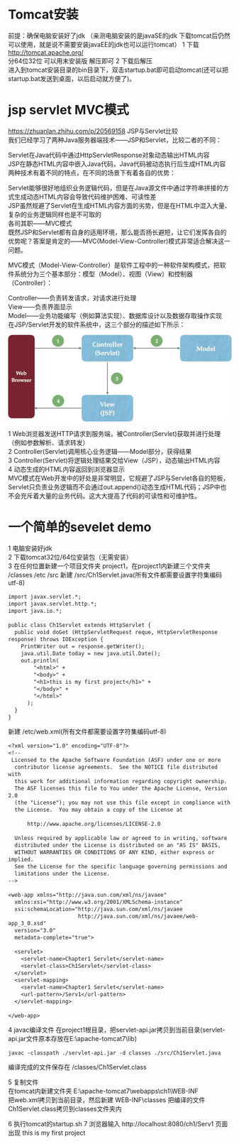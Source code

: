 # Tomcat安装
前提：确保电脑安装好了jdk （亲测电脑安装的是javaSE的jdk 下载tomcat后仍然可以使用，就是说不需要安装javaEE的jdk也可以运行tomcat）
1 下载 http://tomcat.apache.org/  
分64位32位 可以用未安装版 解压即可
2 下载后解压  
进入到tomcat安装目录的bin目录下，双击startup.bat即可启动tomcat(还可以把startup.bat发送到桌面，以后启动就方便了)。

# jsp servlet MVC模式
https://zhuanlan.zhihu.com/p/20569158
JSP与Servlet比较  
我们已经学习了两种Java服务器端技术——JSP和Servlet，比较二者的不同：  

Servlet在Java代码中通过HttpServletResponse对象动态输出HTML内容  
JSP在静态HTML内容中嵌入Java代码，Java代码被动态执行后生成HTML内容  
两种技术有着不同的特点，在不同的场景下有着各自的优势：  

Servlet能够很好地组织业务逻辑代码，但是在Java源文件中通过字符串拼接的方式生成动态HTML内容会导致代码维护困难、可读性差  
JSP虽然规避了Servlet在生成HTML内容方面的劣势，但是在HTML中混入大量、复杂的业务逻辑同样也是不可取的  
各司其职——MVC模式  
既然JSP和Servlet都有自身的适用环境，那么能否扬长避短，让它们发挥各自的优势呢？答案是肯定的——MVC(Model-View-Controller)模式非常适合解决这一问题。  

MVC模式（Model-View-Controller）是软件工程中的一种软件架构模式，把软件系统分为三个基本部分：模型（Model）、视图（View）和控制器（Controller）：  

Controller——负责转发请求，对请求进行处理  
View——负责界面显示  
Model——业务功能编写（例如算法实现）、数据库设计以及数据存取操作实现  
在JSP/Servlet开发的软件系统中，这三个部分的描述如下所示：  
  
![avatar](./MVC.png)
  
1 Web浏览器发送HTTP请求到服务端，被Controller(Servlet)获取并进行处理（例如参数解析、请求转发）  
2 Controller(Servlet)调用核心业务逻辑——Model部分，获得结果  
3 Controller(Servlet)将逻辑处理结果交给View（JSP），动态输出HTML内容  
4 动态生成的HTML内容返回到浏览器显示  
MVC模式在Web开发中的好处是非常明显，它规避了JSP与Servlet各自的短板，Servlet只负责业务逻辑而不会通过out.append()动态生成HTML代码；JSP中也不会充斥着大量的业务代码。这大大提高了代码的可读性和可维护性。  

# 一个简单的sevelet demo
1 电脑安装好jdk  
2 下载tomcat32位/64位安装包（无需安装）  
3 在任何位置新建一个项目文件夹 project1，在project1内新建三个文件夹 /classes /etc /src
新建 /src/Ch1Servlet.java(所有文件都需要设置字符集编码utf-8)
```
import javax.servlet.*;
import javax.servlet.http.*;
import java.io.*;

public class Ch1Servlet extends HttpServlet {
  public void doGet (HttpServletRequest reque, HttpServletResponse response) throws IOException {
    PrintWriter out = response.getWriter();
    java.util.Date today = new java.util.Date();
    out.println(
        "<html>" +
        "<body>" +
        "<h1>this is my first project</h1>" +
        "</body>" +
        "</html>"
      );
  }
}
```
新建 /etc/web.xml(所有文件都需要设置字符集编码utf-8)
```
<?xml version="1.0" encoding="UTF-8"?>
<!--
 Licensed to the Apache Software Foundation (ASF) under one or more
  contributor license agreements.  See the NOTICE file distributed with
  this work for additional information regarding copyright ownership.
  The ASF licenses this file to You under the Apache License, Version 2.0
  (the "License"); you may not use this file except in compliance with
  the License.  You may obtain a copy of the License at

      http://www.apache.org/licenses/LICENSE-2.0

  Unless required by applicable law or agreed to in writing, software
  distributed under the License is distributed on an "AS IS" BASIS,
  WITHOUT WARRANTIES OR CONDITIONS OF ANY KIND, either express or implied.
  See the License for the specific language governing permissions and
  limitations under the License.
-->

<web-app xmlns="http://java.sun.com/xml/ns/javaee"
  xmlns:xsi="http://www.w3.org/2001/XMLSchema-instance"
  xsi:schemaLocation="http://java.sun.com/xml/ns/javaee
                      http://java.sun.com/xml/ns/javaee/web-app_3_0.xsd"
  version="3.0"
  metadata-complete="true">

  <servlet>
    <servlet-name>Chapter1 Servlet</servlet-name>
    <servlet-class>Ch1Servlet</servlet-class>
  </servlet>
  <servlet-mapping>
    <servlet-name>Chapter1 Servlet</servlet-name>
    <url-pattern>/Serv1</url-pattern>
  </servlet-mapping>

</web-app>
```

4 javac编译文件 
在project1根目录，把servlet-api.jar拷贝到当前目录(servlet-api.jar文件原本存放在E:\apache-tomcat7\lib\)
```
javac -classpath ./servlet-api.jar -d classes ./src/Ch1Servlet.java
```
编译完成的文件保存在 /classes/Ch1Servlet.class

5 复制文件  
在tomcat内新建文件夹
E:\apache-tomcat7\webapps\ch1\WEB-INF  
把web.xml拷贝到当前目录，然后新建 WEB-INF\classes 把编译的文件Ch1Servlet.class拷贝到classes文件夹内

6 执行tomcat的startup.sh 
7 浏览器输入 http://localhost:8080/ch1/Serv1 页面出现 this is my first project  

